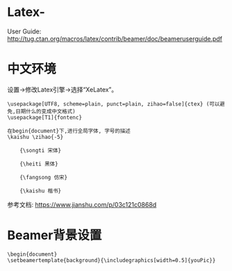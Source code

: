# Latex-
User Guide: http://tug.ctan.org/macros/latex/contrib/beamer/doc/beameruserguide.pdf

# 中文环境

设置->修改Latex引擎->选择“XeLatex”。
```
\usepackage[UTF8, scheme=plain, punct=plain, zihao=false]{ctex} (可以避免,日期什么的变成中文格式)
\usepackage[T1]{fontenc}

在begin{document}下,进行全局字体, 字号的描述
\kaishu \zihao{-5}

    {\songti 宋体}
    
    {\heiti 黑体}
    
    {\fangsong 仿宋}
    
    {\kaishu 楷书}
```
参考文档: https://www.jianshu.com/p/03c121c0868d

# Beamer背景设置

```
\begin{document}
\setbeamertemplate{background}{\includegraphics[width=0.5]{youPic}}

```
